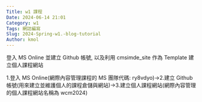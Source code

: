 ```yaml
---
Title: w1 課程
Date: 2024-06-14 21:01
Category: w1
Tags: 網誌編寫
Slug: 2024-Spring-w1.-blog-tutorial
Author: kmol
---
```


登入 MS Online 並建立 Github 帳號, 以及利用 cmsimde_site 作為 Template 建立個人課程網站

<!-- PELICAN_END_SUMMARY -->

1.登入 MS Online(網際內容管理課程的 MS 團隊代碼: ry8vdyo)→2.建立 Github 帳號(用來建立並維護個人的課程倉儲與網站)→3.建立個人課程網站(網際內容管理的個人課程網站名稱為 wcm2024)
